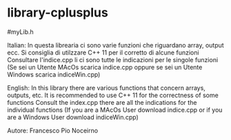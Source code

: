 # library-cplusplus

#myLib.h


Italian:
In questa librearia ci sono varie funzioni che riguardano array, output ecc. Si consiglia di utilzzare C++ 11 per il corretto di alcune funzioni
Consultare l'indice.cpp li ci sono tutte le indicazioni per le singole funzioni 
(Se sei un Utente MAcOs scarica indice.cpp oppure se sei un Utente Windows scarica indiceWin.cpp)

English:
In this library there are various functions that concern arrays, outputs, etc. It is recommended to use C++ 11 for the correctness of some functions
Consult the index.cpp there are all the indications for the individual functions
(If you are a MAcOs User download indice.cpp or if you are a Windows User download indiceWin.cpp)

Autore: Francesco Pio Noceirno
